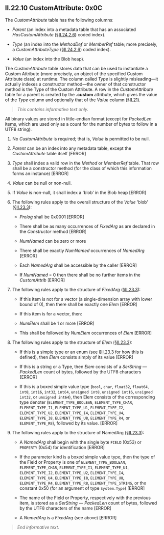 ## II.22.10 CustomAttribute: 0x0C

The _CustomAttribute_ table has the following columns:

 * _Parent_ (an index into a metadata table that has an associated _HasCustomAttribute_ (§[II.24.2.6](ii.24.2.6-metadata-stream.md)) coded index).

 * _Type_ (an index into the _MethodDef_ or _MemberRef_ table; more precisely, a _CustomAttributeType_ (§[II.24.2.6](ii.24.2.6-metadata-stream.md)) coded index).

 * _Value_ (an index into the Blob heap).

The _CustomAttribute_ table stores data that can be used to instantiate a Custom Attribute (more precisely, an object of the specified Custom Attribute class) at runtime. The column called _Type_ is slightly misleading&mdash;it actually indexes a constructor method&mdash;the owner of that constructor method is the Type of the Custom Attribute. 
A row in the _CustomAttribute_ table for a parent is created by the **.custom** attribute, which gives the value of the _Type_ column and optionally that of the _Value_ column (§[II.21](ii.21-custom-attributes.md)). 

> _This contains informative text only._

All binary values are stored in little-endian format (except for _PackedLen_ items, which are used only as a count for the number of bytes to follow in a UTF8 string).

 1. No _CustomAttribute_ is required; that is, _Value_ is permitted to be null.

 2. _Parent_ can be an index into any metadata table, except the _CustomAttribute_ table itself \[ERROR\]

 3. _Type_ shall index a valid row in the _Method_ or _MemberRef_ table. That row shall be a constructor method (for the class of which this information forms an instance) \[ERROR\]

 4. _Value_ can be null or non-null.

 5. If _Value_ is non-null, it shall index a 'blob' in the Blob heap \[ERROR\]

 6. The following rules apply to the overall structure of the _Value_ 'blob' (§[II.23.3](ii.23.3-custom-attributes.md)):

     * _Prolog_ shall be 0x0001 \[ERROR\]

     * There shall be as many occurrences of _FixedArg_ as are declared in the _Constructor_ method \[ERROR\]

    * _NumNamed_ can be zero or more

    * There shall be exactly _NumNamed_ occurrences of _NamedArg_ \[ERROR\]

    * Each _NamedArg_ shall be accessible by the caller \[ERROR\]

    * If _NumNamed_ = 0 then there shall be no further items in the _CustomAttrib_ \[ERROR\]

 7. The following rules apply to the structure of _FixedArg_ (§[II.23.3](ii.23.3-custom-attributes.md)):

    * If this item is not for a vector (a single-dimension array with lower bound of 0), then there shall be exactly one _Elem_ \[ERROR\]

    * If this item is for a vector, then:

    * _NumElem_ shall be 1 or more \[ERROR\]

    * This shall be followed by _NumElem_ occurrences of _Elem_ \[ERROR\]

 8. The following rules apply to the structure of _Elem_ (§[II.23.3](ii.23.3-custom-attributes.md)):

    * If this is a simple type or an enum (see §[II.23.3](ii.23.3-custom-attributes.md) for how this is defined), then _Elem_ consists simply of its value \[ERROR\]

    * If this is a string or a Type, then _Elem_ consists of a _SerString_ &mdash; _PackedLen_ count of bytes, followed by the UTF8 characters \[ERROR\]

    * If this is a boxed simple value type (`bool`, `char`, `float32`, `float64`, `int8`, `int16`, `int32`, `int64`, `unsigned int8`, `unsigned int16`, `unsigned int32`, or `unsigned int64`), then Elem consists of the corresponding type denoter (`ELEMENT_TYPE_BOOLEAN`, `ELEMENT_TYPE_CHAR`, `ELEMENT_TYPE_I1`, `ELEMENT_TYPE_U1`, `ELEMENT_TYPE_I2`, `ELEMENT_TYPE_U2`, `ELEMENT_TYPE_I4`, `ELEMENT_TYPE_U4`, `ELEMENT_TYPE_I8`, `ELEMENT_TYPE_U8`, `ELEMENT_TYPE_R4`, or `ELEMENT_TYPE_R8`), followed by its value. \[ERROR\]

 9. The following rules apply to the structure of NamedArg (§[II.23.3](ii.23.3-custom-attributes.md)):

    * A _NamedArg_ shall begin with the single byte `FIELD` (0x53) or `PROPERTY` (0x54) for identification \[ERROR\]

    * If the parameter kind is a boxed simple value type, then the type of the Field or Property is one of `ELEMENT_TYPE_BOOLEAN`, `ELEMENT_TYPE_CHAR`, `ELEMENT_TYPE_I1`, `ELEMENT_TYPE_U1`, `ELEMENT_TYPE_I2`, `ELEMENT_TYPE_U2`, `ELEMENT_TYPE_I4`, `ELEMENT_TYPE_U4`, `ELEMENT_TYPE_I8`, `ELEMENT_TYPE_U8`, `ELEMENT_TYPE_R4`, `ELEMENT_TYPE_R8`, `ELEMENT_TYPE_STRING`, or the constant 0x50 (for an argument of type `System.Type`) \[ERROR\]

    * The name of the Field or Property, respectively with the previous item, is stored as a _SerString_ &mdash; _PackedLen_ count of bytes, followed by the UTF8 characters of the name \[ERROR\]

    * A _NamedArg_ is a _FixedArg_ (see above) \[ERROR\]

> _End informative text._
